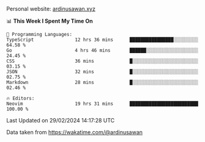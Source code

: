 Personal website: [ardinusawan.xyz](https://ardinusawan.xyz)

<!--START_SECTION:waka-->
📊 **This Week I Spent My Time On** 

```text
💬 Programming Languages: 
TypeScript               12 hrs 36 mins      ████████████████░░░░░░░░░   64.58 % 
Go                       4 hrs 46 mins       ██████░░░░░░░░░░░░░░░░░░░   24.45 % 
CSS                      36 mins             █░░░░░░░░░░░░░░░░░░░░░░░░   03.15 % 
JSON                     32 mins             █░░░░░░░░░░░░░░░░░░░░░░░░   02.75 % 
Markdown                 28 mins             █░░░░░░░░░░░░░░░░░░░░░░░░   02.46 % 

🔥 Editors: 
Neovim                   19 hrs 31 mins      █████████████████████████   100.00 % 
```


 Last Updated on 29/02/2024 14:17:28 UTC
<!--END_SECTION:waka-->
Data taken from https://wakatime.com/@ardinusawan

